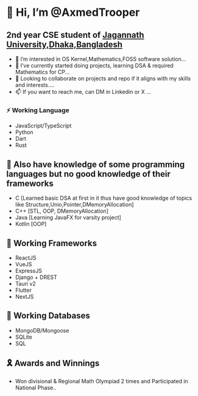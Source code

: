 #                                                                                👋 Hi, I’m @AxmedTrooper

##                                                2nd year CSE student of  [Jagannath University,Dhaka,Bangladesh](https://jnu.ac.bd/)


- 👀 I’m interested in OS Kernel,Mathematics,FOSS software solution...
- 🌱 I’ve currently started doing projects, learning DSA & required Mathematics for CP...
- 💞️ Looking to collaborate on projects and repo if it aligns with my skills and interests....
- 📫 If you want to reach me, can DM in Linkedin or X ...

                                             
  
###                                                                             ⚡ Working Language
- JavaScript/TypeScript
- Python
- Dart
- Rust

##                                                                             🧨 Also have knowledge of some programming languages but no good knowledge of their frameworks

- C [Learned basic DSA at first in it thus have good knowledge of topics like Structure,Unio,Pointer,DMemoryAllocation]
- C++ [STL, OOP, DMemoryAllocation]
- Java [Learning JavaFX for varsity project]
- Kotlin [OOP]


##                                                                            🎈 Working Frameworks
- ReactJS
- VueJS
- ExpressJS
- Django + DREST
- Tauri v2
- Flutter
- NextJS
                                                                      

##                                                                            🎠 Working Databases
- MongoDB/Mongoose
- SQLite
- SQL


##                                                                          🎗️ Awards and Winnings
- Won divisional & Regional Math Olympiad 2 times and Participated in National Phase..
